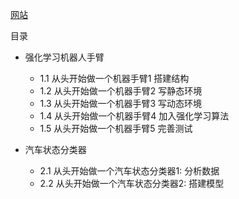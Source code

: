 [网站](https://morvanzhou.github.io/tutorials/machine-learning/ML-practice/)

目录

- 强化学习机器人手臂

    - 1.1 从头开始做一个机器手臂1 搭建结构
    - 1.2 从头开始做一个机器手臂2 写静态环境
    - 1.3 从头开始做一个机器手臂3 写动态环境
    - 1.4 从头开始做一个机器手臂4 加入强化学习算法
    - 1.5 从头开始做一个机器手臂5 完善测试
- 汽车状态分类器

    - 2.1 从头开始做一个汽车状态分类器1: 分析数据
    - 2.2 从头开始做一个汽车状态分类器2: 搭建模型